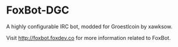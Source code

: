 FoxBot-DGC
======

A highly configurable IRC bot, 
modded for Groestlcoin by xawksow.

Visit http://foxbot.foxdev.co for more information related to FoxBot.
